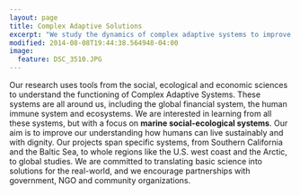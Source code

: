 ```yaml
---
layout: page
title: Complex Adaptive Solutions
excerpt: "We study the dynamics of complex adaptive systems to improve the well-being of people around the  world"
modified: 2014-08-08T19:44:38.564948-04:00
image:
  feature: DSC_3510.JPG
---
```


Our research uses tools from the social, ecological and economic sciences to understand the functioning of Complex Adaptive Systems. These systems are all around us, including the global       financial system, the human immune system and ecosystems. We are interested in learning from all these systems, but with a focus on **marine social-ecological systems**. Our aim is to improve our understanding how humans can live sustainably and with dignity. Our projects span specific systems, from Southern California and the Baltic Sea, to whole regions like the U.S. west coast and the Arctic, to global studies. We are committed to translating basic science into solutions for the real-world, and we encourage partnerships with government, NGO and community organizations. 

